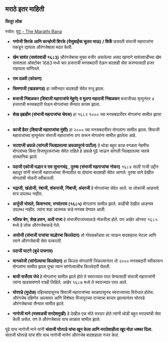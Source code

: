 
## मराठे इतर माहिती


**फितूर लोक**

स्त्रोत: [युटू - The Marathi Bana](https://www.youtube.com/watch?v=E4frLAWgAS0)

- **गणोजी शिरके आणि कान्होजी शिरके (येसुबाईंचा चुलत भाऊ) / शिर्के**
  छत्रपती संभाजी महाराजांना पकडून द्यायला औरंगजेबाला मदत केली.

- **खेम सावंत (सावंतवाडी १६८३)**
औरंगजेबाचा मुख्य वजीर असलेल्या असद खानाने सावंतवाडीच्या खेम सावंताला ऑक्टोबर 1683 मध्ये चार हजाराची मनसबदारी देऊन बादशही सेवा करण्यासाठी हजर राहायला सांगितले.

- **राम दळवी (कोकण)**

- **चिमणाजी (खडकगड)**
  हा जमीनदार बादशाही सेवेत रुजू झाला.

- **बजाजी निंबाळकर (शिवाजी महाराजांचे मेहुणे) व मुलगा महादजी निंबाळकर**
बजाजीच्या मृत्युनंतर ४ हजाराची मनसबदारी घेऊन मोगलांच्या सैन्यात कायम झाला.

- **शेख इब्राहीम (संभाजी महाराजांचा सेवक)**
हा १६८२ १००० च्या मनसबदारीवर मोगलांना सामील झाला .

- **काजी हैदर (शिवाजी महाराजांचा मुंशी)**
हा २००० च्या मनसबदारीवर मोगलांना सामील झाला. शिवाजी महाराजांच्या मृत्यूनंतर संभाजी महाराजांना दगा करून मोगलांना सामील झालेला आहे.

- **सटवाजी डफळे (सांगली जिल्ह्यातल्या डफळापूरचे पाटील)**
हे थोडा बहुत काळ वगळता नेहमीच मोगलांच्या किंवा विजापूरकरांच्या सेवेत राहिले हे डफळे पुढे जाऊन सांगली जिल्ह्यातल्या जतचे संस्थानिक झाले.

- **पदाजी एकोजी मल्हार व राव सुभानचंद्र , पुरुषा (संभाजी महाराजांचा नोकर)**
१६८४ साली गाजी उद्दीन बहादूर यांनी संभाजी महाराजांच्या सैन्यातील या दोघांना बादशाही सेवेत आणले. पुरुषा याने देखील मोगलांची नोकरी स्वीकारली.

- **भद्राजी, खंडोजी, रंबाजी, शंकराजी, निंबाजी, अंकाजी**
हे मोगलांच्या सेवेत आले. या लोकांची आडनावे मात्र उपलब्ध नाहीत.

- **अर्जुजी भोसले, किशनराव, भगवंतराव (१६८५)**
मोगलांना सामील झाले. काहींची देखील आडनाव उपलब्ध नाहीत. त्यांना शहा आलमक कडे मनसब देण्यात आली.

- **मलिक बेग, शेख हसन, अली राजा**
हे संभाजीराजांच्याकडे नोकरीला होते. पण अखेर ऑगस्ट १६८५ मध्ये हे लोक औरंगजेबाकडे गेले.

- **असोजी (संभाजी राजांचा साल्हेरचा किल्लेदार)**
तो गोवळकोंड्या ला जाऊन बादशहाला भेटला आणि त्याने औरंगजेबाची सेवा पत्करली. 

- **पदाजी घाटगे (बुधे पाचगाव)**

- **मानकोजी (सांगोल्याचा किल्लेदार)**
हा किल्ला मोगलांनी जिंकल्यानंतर तो २००० मनसबदारी स्वीकारून मोगलांना सामील झाला पुन्हा त्यानं सांगोल्याचीच किल्लेदारी घेतली.

- **बाजी सर्जेराव जेधे**
हे मोगलांना सामील झाले होते ते स्वराज्यात परत येण्यासाठी संभाजी महाराजांनी त्यांना खडसावणारे पत्रही लिहिले. अखेर १६८७ मध्ये ते स्वराज्यात परत आले.

- **घोरपडे (मुधोळ)**
पहिल्यापासूनच शिवाजी महाराजांच्या काळापासूनच स्वराज्याच्या विरोधात होतेच. औरंगजेब दक्षिणेत आल्यावर आणि विशेषतः विजापूरच्या राज्याचा बाजार झाल्यानंतर घोरपडे औरंगजेबाच्या सैन्यात सामील झाले.

- **नागोजी माने (मसवडची सरदेशमुखी)**
हे देखील एक मोठे सरदार होते त्यांनी थोडी बहुत मराठ्यांची सेवा केली असेल. पण ते औरंगजेबाला याच काळात सामील झाले.

पुढे याच नागोजी माने यांनी **संताजी घोरपडे यांचा खून केला आणि मराठेशाहीला खूप मोठा धक्का दिला.** संताजी घोरपडे यांचं शीर याच नागोजी मानेनं औरंगजेब बादशहाला नजर केलं.

